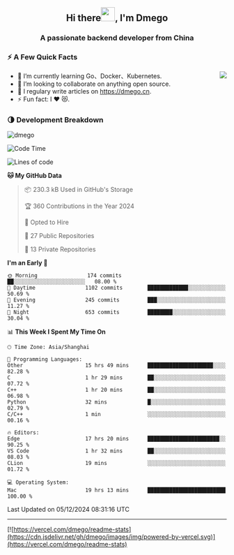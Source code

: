 <h2 align="center">Hi there<img src="https://cdn.jsdelivr.net/gh/dmego/images/img/Hi.gif" height="32" />, I'm Dmego </h2>
<h3 align="center">A passionate backend developer from China</h3>

### ⚡️ A Few Quick Facts

<img align="right" src="https://readme-stats-dmego.vercel.app/api?username=dmego&show_icons=true&icon_color=1573B3&hide_title=true&text_color=718096&bg_color=00000000&hide_border=true"/>

<ul>
    <li> 🌱 I’m currently learning Go、Docker、Kubernetes.</li>
    <li> 👯 I’m looking to collaborate on anything open source.</li>
    <li> 📝 I regulary write articles on <a href="https://dmego.cn">https://dmego.cn</a>.</li>
    <li> ⚡ Fun fact: I ❤️ 😻.</li>
</ul>

### 🌗 Development Breakdown

<img src="https://komarev.com/ghpvc/?username=dmego" alt="dmego" />

<!--START_SECTION:waka-->
![Code Time](http://img.shields.io/badge/Code%20Time-3%2C145%20hrs%202%20mins-blue)

![Lines of code](https://img.shields.io/badge/From%20Hello%20World%20I%27ve%20Written-677.3%20thousand%20lines%20of%20code-blue)

**🐱 My GitHub Data** 

> 📦 230.3 kB Used in GitHub's Storage 
 > 
> 🏆 360 Contributions in the Year 2024
 > 
> 💼 Opted to Hire
 > 
> 📜 27 Public Repositories 
 > 
> 🔑 13 Private Repositories 
 > 
**I'm an Early 🐤** 

```text
🌞 Morning                174 commits         ██░░░░░░░░░░░░░░░░░░░░░░░   08.00 % 
🌆 Daytime                1102 commits        █████████████░░░░░░░░░░░░   50.69 % 
🌃 Evening                245 commits         ███░░░░░░░░░░░░░░░░░░░░░░   11.27 % 
🌙 Night                  653 commits         ████████░░░░░░░░░░░░░░░░░   30.04 % 
```


📊 **This Week I Spent My Time On** 

```text
🕑︎ Time Zone: Asia/Shanghai

💬 Programming Languages: 
Other                    15 hrs 49 mins      █████████████████████░░░░   82.28 % 
C                        1 hr 29 mins        ██░░░░░░░░░░░░░░░░░░░░░░░   07.72 % 
C++                      1 hr 20 mins        ██░░░░░░░░░░░░░░░░░░░░░░░   06.98 % 
Python                   32 mins             █░░░░░░░░░░░░░░░░░░░░░░░░   02.79 % 
C/C++                    1 min               ░░░░░░░░░░░░░░░░░░░░░░░░░   00.16 % 

🔥 Editors: 
Edge                     17 hrs 20 mins      ███████████████████████░░   90.25 % 
VS Code                  1 hr 32 mins        ██░░░░░░░░░░░░░░░░░░░░░░░   08.03 % 
CLion                    19 mins             ░░░░░░░░░░░░░░░░░░░░░░░░░   01.72 % 

💻 Operating System: 
Mac                      19 hrs 13 mins      █████████████████████████   100.00 % 
```


 Last Updated on 05/12/2024 08:31:16 UTC
<!--END_SECTION:waka-->

---

[![https://vercel.com/dmego/readme-stats](https://cdn.jsdelivr.net/gh/dmego/images/img/powered-by-vercel.svg)](https://vercel.com/dmego/readme-stats)

